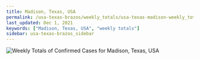 ```yaml
---
title: Madison, Texas, USA
permalink: /usa-texas-brazos/weekly_totals/usa-texas-madison-weekly_totals.html
last_updated: Dec 1, 2021
keywords: ["Madison, Texas, USA", "weekly totals"]
sidebar: usa-texas-brazos_sidebar
---
```


![Weekly Totals of Confirmed Cases for Madison, Texas, USA](/covid_tracker/images/graphs/usa-texas-madison-weekly_totals_graph.png)
